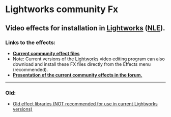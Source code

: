
# Lightworks community Fx  

## Video effects for installation in [Lightworks] ([NLE]).  
### Links to the effects:
- [**Current community effect files**](https://github.com/LWKS-Software/lwks-fx-bundle "GitHub repository LWKS-Software/lwks-fx-bundle")
- Note: Current versions of the [Lightworks] video editing program can also download and install these FX files directly from the Effects menu (recommended).
- [**Presentation of the current community effects in the forum.**](https://forum.lwks.com/threads/the-community-effects-library.249519/)  
  
-----------  

### Old:
- [Old effect libraries (NOT recommended for use in current Lightworks versions)](https://github.com/FxSchrauber/OLD_lwks-fx?tab=readme-ov-file#readme)




[NLE]:https://en.wikipedia.org/wiki/Non-linear_editing "Non-linear editing, link to wikipedia.org"
[Lightworks]: https://lwks.com/ "Link to video editing software page https://lwks.com/"
